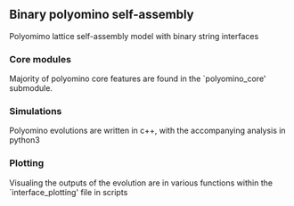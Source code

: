 ## Binary polyomino self-assembly
Polyomimo lattice self-assembly model with binary string interfaces

### Core modules
Majority of polyomino core features are found in the `polyomino_core' submodule.

### Simulations
Polyomino evolutions are written in c++, with the accompanying analysis in python3

### Plotting
Visualing the outputs of the evolution are in various functions within the `interface_plotting' file in scripts
